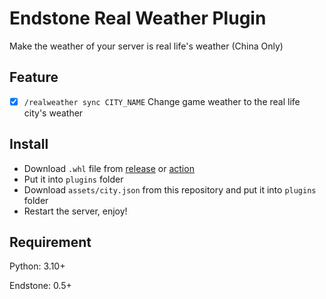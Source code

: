 # Endstone Real Weather Plugin

Make the weather of your server is real life's weather (China Only)

## Feature

- [x] `/realweather sync CITY_NAME` Change game weather to the real life city's weather

## Install

- Download `.whl` file from [release](https://github.com/ZH-Server/endstone_real_weather/releases) or [action](https://github.com/ZH-Server/endstone_real_weather/actions/workflows/build.yml)
- Put it into `plugins` folder
- Download `assets/city.json` from this repository and put it into `plugins` folder
- Restart the server, enjoy!

## Requirement

Python: 3.10+

Endstone: 0.5+
